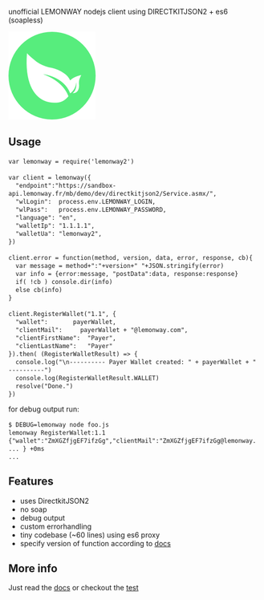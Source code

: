 unofficial LEMONWAY nodejs client using DIRECTKITJSON2 + es6 (soapless)

![](https://github.com/coderofsalvation/lemonway2/raw/master/lemonway.png)

## Usage

    var lemonway = require('lemonway2')

    var client = lemonway({
      "endpoint":"https://sandbox-api.lemonway.fr/mb/demo/dev/directkitjson2/Service.asmx/",
      "wlLogin":  process.env.LEMONWAY_LOGIN, 
      "wlPass":   process.env.LEMONWAY_PASSWORD, 
      "language": "en",
      "walletIp": "1.1.1.1",
      "walletUa": "lemonway2",
    })

    client.error = function(method, version, data, error, response, cb){
	  var message = method+":"+version+" "+JSON.stringify(error)
	  var info = {error:message, "postData":data, response:response}
	  if( !cb ) console.dir(info)
	  else cb(info)
    }

    client.RegisterWallet("1.1", {
      "wallet":       payerWallet,
      "clientMail":     payerWallet + "@lemonway.com",
      "clientFirstName":  "Payer",
      "clientLastName":   "Payer"
    }).then( (RegisterWalletResult) => {
      console.log("\n---------- Payer Wallet created: " + payerWallet + " ----------")
      console.log(RegisterWalletResult.WALLET)
      resolve("Done.")
    })

for debug output run:

    $ DEBUG=lemonway node foo.js
    lemonway RegisterWallet:1.1 {"wallet":"ZmXGZfjgEF7ifzGg","clientMail":"ZmXGZfjgEF7ifzGg@lemonway. ... } +0ms
    ...

## Features

* uses DirectkitJSON2
* no soap
* debug output
* custom errorhandling
* tiny codebase (~60 lines) using es6 proxy
* specify version of function according to [docs](http://documentation.lemonway.fr/api-en/directkit)

## More info 

Just read the [docs](http://documentation.lemonway.fr/api-en/directkit) or checkout the [test](https://github.com/coderofsalvation/lemonway2/raw/master/test/tests/test.js)
